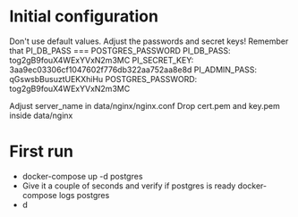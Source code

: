 # Initial configuration
Don't use default values. Adjust the passwords and secret keys! Remember that PI_DB_PASS === POSTGRES_PASSWORD
PI_DB_PASS: tog2gB9fouX4WExYVxN2m3MC
PI_SECRET_KEY: 3aa9ec03306cf1047602f776db322aa752aa8e8d
PI_ADMIN_PASS: qGswsbBusuztUEKXhiHu
POSTGRES_PASSWORD: tog2gB9fouX4WExYVxN2m3MC

Adjust server_name in data/nginx/nginx.conf
Drop cert.pem and key.pem inside data/nginx

# First run
- docker-compose up -d postgres
- Give it a couple of seconds and verify if postgres is ready docker-compose logs postgres
- d
